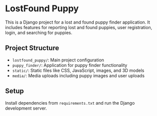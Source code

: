 # LostFound Puppy

This is a Django project for a lost and found puppy finder application. It includes features for reporting lost and found puppies, user registration, login, and searching for puppies.

## Project Structure

- `lostfound_puppy/`: Main project configuration
- `puppy_finder/`: Application for puppy finder functionality
- `static/`: Static files like CSS, JavaScript, images, and 3D models
- `media/`: Media uploads including puppy images and user uploads

## Setup

Install dependencies from `requirements.txt` and run the Django development server.
